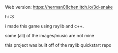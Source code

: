 Web version: https://herman08chen.itch.io/3d-snake

hi :3

i made this game using raylib and c++. 

some (all) of the images/music are not mine

this project was built off of the raylib quickstart repo
